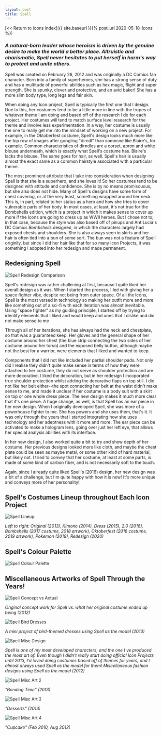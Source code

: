```yaml
---
layout: post
title: Spell
---
```



[<< Return to Icons Index]({{ site.baseurl }}{% post_url 2020-05-18-Icons %})

### **_A natural-born leader whose heroism is driven by the genuine desire to make the world a better place. Altruistic and charismatic, Spell never hesitates to put herself in harm's way to protect and unite others._**

Spell was created on February 29, 2012 and was originally a DC Comics fan character. Born into a family of superheroes, she has a strong sense of duty and has a multitude of powerful abilities such as hex magic, flight and super strength. She is spunky, clever and protective, and an avid baker! She has a more slim body type, long legs and fair skin.

When doing any Icon project, Spell is typically the first one that I design. Due to this, her costumes tend to be a little more in line with the tropes of whatever theme I am doing and based off of the research I do for each project. Her costumes will tend to match surface level research for the theme and involve less experimentation. In a way, her costume is usually the one to really get me into the mindset of working on a new project. For example, in the Oktoberfest costume, Spell's design looks much more like the top row of images after googling "dirndl" than someone like Blaire's, for example. Common characteristics of dirndles are a corset, apron and white blouse underneath, which is exactly what Spell's costume has. Blaire's lacks the blouse. The same goes for hair, as well. Spell's hair is usually almost the exact same as a common hairstyle associated with a particular theme. 

The most prominent attribute that I take into consideration when designing Spell is that she is a superhero, and she loves it! So her costumes tend to be designed with attitude and confidence. She is by no means promiscuous, but she also does not hide. Many of Spell's designs have some form of chest covering, or at the very least, something wrapped around her neck. This is, in part, related to her status as a hero and how she tries to cover vulnerable parts of her body. In most cases, at least, it's not true for the Bombshells edition, which is a project in which it makes sense to cover up more if the Icons are going to dress up as WWII heroes. But I chose not to, in that case, because the style was also based off of pinups and Ant Lucia's DC Comics _Bombshells_ designed, in which the characters largely had exposed chests and shoulders. She is also always seen in skirts and her hair is often tied into a bun of some sort. The bun was not a feature of Spell originlly, but since I did her hair like that for so many Icon Projects, it was something I adopted into her redesign and made permanent.


## **Redesigning Spell**

![Spell Redesign Comparison](/assets/artwork/IconProjects/IconIntros/Spell/Redesign_Comparison_Spell.jpg)

Spell's redesign was rather challening at first, because I quite liked her overall design as it was. When I started the process, I led with giving her a space fighter vibe, despite not being from outer space. Of all the Icons, Spell is the most versed in technology so making her outfit more and more like something out of a sci-fi with each iteration was almost inevitable. Using "space fighter" as my guiding principle, I started off by trying to identify elements that I liked and would keep and ones that I dislike and did not make sense to me

Through all of her iterations, she has always had the neck and chestplate, so that was a guaranteed keep. Her gloves and the general shape of her costume around her chest (the blue strip connecting the two sides of her costume around her torso) and the exposed belly button, although maybe not the best for a warrior, were elements that I liked and wanted to keep.  

Components that I did not like included her partial shoulder pads. Not only did I realise they didn't quite make sense in terms of how they were attached to her costume, they do not serve as shoulder protection and are more decorative. I liked the decoration, but in her redesign I incoporated true shoulder protection whilst adding the decorative flaps on top still. I did not like her belt either--the spot connecting her belt at the waist didn't make sense to me, and made it unclear if her costume is a body suit with a skirt on top or one whole dress piece. The new design makes it much more clear that it's one piece. A huge change, as well, is that Spell has an ear piece in her new design. When I originally developed Spell, she was more of a powerhouse fighter to me. She has powers and she uses them, that's it. It was only through the years that I started integrating how she uses technology and her adeptness with it more and more. The ear piece can be activated to make a hologram lens, going over just her left eye, that allows her special analysis abilities with its interface.

In her new design, I also worked quite a bit to try and show depth of her costume. Her previous designs looked more like cloth, and maybe the chest plate could be seen as maybe metal, or some other kind of hard material, but likely not. I tried to convey that her costume, at least at some parts, is made of some kind of carbon fiber, and is not necessarily soft to the touch. 

Again, since I already quite liked Spell's (2016) design, her new design was a bit of a challenge, but I'm quite happy with how it is now! It's more unique and conveys more of her personality!


## **Spell's Costumes Lineup throughout Each Icon Project**

![Spell Lineup](/assets/artwork/IconProjects/IconIntros/Spell/Spell_CostumeLineup.jpg) 

_Left to right: Original (2013), Kimono (2014), Dress (2015), 2.0 (2016), Bombshells (2017 costume, 2018 artwork), Oktoberfest (2018 costume, 2019 artwork), Pokemon (2019), Redesign (2020)_


## **Spell's Colour Palette**

![Spell Colour Palette](/assets/artwork/IconProjects/IconIntros/Spell/Spell_ColourPalette.jpg) 


## **Miscellaneous Artworks of Spell Through the Years!**

![Spell Concept vs Actual](/assets/artwork/IconProjects/IconIntros/Spell/Spell_ConceptVSActual.jpg)

_Original concept work for Spell vs. what her original costume ended up being (2012)_


![Spell Bird Dresses](/assets/artwork/IconProjects/IconIntros/Spell/Spell_BirdDresses.jpg)

_A mini project of bird-themed dresses using Spell as the model (2013)_


![Spell Misc Design](/assets/artwork/IconProjects/IconIntros/Spell/Spell_DesignSet.jpg) 

_Spell is one of my most developed characters, and the one I've produced the most art of. Even though I didn't really start doing official Icon Projects until 2013, I'd loved doing costumes based off of themes for years, and I almost always used Spell as the model for them! Miscellaneous fashion designs using Spell as the model (2012)_


![Spell Misc Art 2](/assets/artwork/IconProjects/IconIntros/Spell/Spell_MiscArt2.jpg) 

_"Bonding Time" (2013)_


![Spell Misc Art 3](/assets/artwork/IconProjects/IconIntros/Spell/Spell_MiscArt3.jpg) 

_"Desserts" (2013)_


![Spell Misc Art 4](/assets/artwork/IconProjects/IconIntros/Spell/Spell_MiscArt4.jpg) 

_"Cupcake" (Feb 2010, Aug 2012)_
